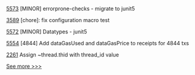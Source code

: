 
[5573](https://github.com/hyperledger/besu/pull/5573) [MINOR] errorprone-checks - migrate to junit5

[3589](https://github.com/hyperledger/iroha/pull/3589) [chore]: fix configuration macro test

[5572](https://github.com/hyperledger/besu/pull/5572) [MINOR] Datatypes - junit5

[5554](https://github.com/hyperledger/besu/pull/5554) [4844] Add dataGasUsed and dataGasPrice to receipts for 4844 txs

[2261](https://github.com/hyperledger/aries-cloudagent-python/pull/2261) Assign ~thread.thid with thread_id value


[See more >>>](https://start-here.hyperledger.org/pull-requests)
